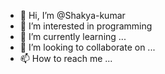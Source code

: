 - 👋 Hi, I’m @Shakya-kumar
- 👀 I’m interested in programming 
- 🌱 I’m currently learning ...
- 💞️ I’m looking to collaborate on ...
- 📫 How to reach me ...

<!---
Shakya-kumar/Shakya-kumar is a ✨ special ✨ repository because its `README.md` (this file) appears on your GitHub profile.
You can click the Preview link to take a look at your changes.
--->
